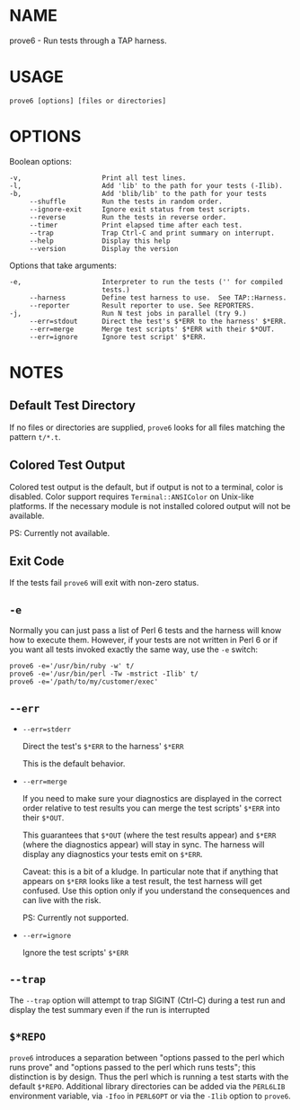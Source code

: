 # NAME

prove6 - Run tests through a TAP harness.

# USAGE

    prove6 [options] [files or directories]

# OPTIONS

Boolean options:

    -v,                    Print all test lines.
    -l,                    Add 'lib' to the path for your tests (-Ilib).
    -b,                    Add 'blib/lib' to the path for your tests
         --shuffle         Run the tests in random order.
         --ignore-exit     Ignore exit status from test scripts.
         --reverse         Run the tests in reverse order.
         --timer           Print elapsed time after each test.
         --trap            Trap Ctrl-C and print summary on interrupt.
         --help            Display this help
         --version         Display the version


Options that take arguments:

    -e,                    Interpreter to run the tests ('' for compiled
                           tests.)
         --harness         Define test harness to use.  See TAP::Harness.
         --reporter        Result reporter to use. See REPORTERS.
    -j,                    Run N test jobs in parallel (try 9.)
         --err=stdout      Direct the test's $*ERR to the harness' $*ERR.
         --err=merge       Merge test scripts' $*ERR with their $*OUT.
         --err=ignore      Ignore test script' $*ERR.

# NOTES

## Default Test Directory

If no files or directories are supplied, `prove6` looks for all files
matching the pattern `t/*.t`.

## Colored Test Output

Colored test output is the default, but if output is not to a terminal, color
is disabled.
Color support requires `Terminal::ANSIColor` on Unix-like platforms. If the
necessary module is not installed colored output will not be available.

PS: Currently not available.

## Exit Code

If the tests fail `prove6` will exit with non-zero status.

## `-e`

Normally you can just pass a list of Perl 6 tests and the harness will know how
to execute them.  However, if your tests are not written in Perl 6 or if you
want all tests invoked exactly the same way, use the `-e`
switch:

    prove6 -e='/usr/bin/ruby -w' t/
    prove6 -e='/usr/bin/perl -Tw -mstrict -Ilib' t/
    prove6 -e='/path/to/my/customer/exec'

## `--err`

* `--err=stderr`

  Direct the test's `$*ERR` to the harness' `$*ERR`

  This is the default behavior.

* `--err=merge`

  If you need to make sure your diagnostics are displayed in the correct
order relative to test results you can merge the test scripts' `$*ERR` into their `$*OUT`.

  This guarantees that `$*OUT` (where the test results appear) and `$*ERR`
(where the diagnostics appear) will stay in sync.
The harness will
display any diagnostics your tests emit on `$*ERR`.

  Caveat: this is a bit of a kludge. In particular note that if anything
that appears on `$*ERR` looks like a test result, the test harness will
get confused. Use this option only if you understand the consequences
and can live with the risk.

  PS: Currently not supported.

* `--err=ignore`

  Ignore the test scripts' `$*ERR`


## `--trap`

The `--trap` option will attempt to trap SIGINT (Ctrl-C) during a test
run and display the test summary even if the run is interrupted

## `$*REPO`

`prove6` introduces a separation between "options passed to the perl which
runs prove" and "options passed to the perl which runs tests"; this
distinction is by design. Thus the perl which is running a test starts
with the default `$*REPO`. Additional library directories can be added
via the `PERL6LIB` environment variable, via `-Ifoo` in `PERL6OPT` or
via the `-Ilib` option to `prove6`.
